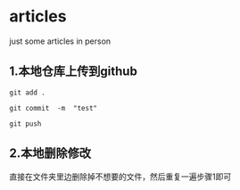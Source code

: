 # articles
just some articles  in person

## 1.本地仓库上传到github

```git
git add .
```

```git
git commit  -m  "test"
```

```git
git push
```

## 2.本地删除修改

直接在文件夹里边删除掉不想要的文件，然后重复一遍步骤1即可

